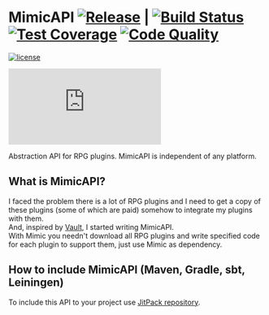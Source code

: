 # MimicAPI [![Release](https://jitpack.io/v/ru.endlesscode/MimicAPI.svg)](https://jitpack.io/#ru.endlesscode/MimicAPI) | [![Build Status](https://img.shields.io/travis/EndlessCodeGroup/MimicAPI.svg)](https://travis-ci.org/EndlessCodeGroup/MimicAPI) [![Test Coverage](https://img.shields.io/codacy/coverage/cfb98bfdf2b44b9d97f719f051e943a9.svg)](https://www.codacy.com/app/EndlessCode-Group/MimicAPI?utm_source=github.com&utm_medium=referral&utm_content=EndlessCodeGroup/MimicAPI&utm_campaign=Badge_Coverage) [![Code Quality](https://img.shields.io/codacy/grade/cfb98bfdf2b44b9d97f719f051e943a9.svg)](https://www.codacy.com/app/EndlessCode-Group/MimicAPI?utm_source%3Dgithub.com%26amp;utm_medium%3Dreferral%26amp;utm_content%3DEndlessCodeGroup/MimicAPI%26amp;utm_campaign%3DBadge_Grade)

[![license](https://img.shields.io/github/license/EndlessCodeGroup/MimicAPI.svg)](https://choosealicense.com/licenses/lgpl-3.0/)

![Logo](https://cloud.endlesscode.ru/index.php/apps/files_sharing/ajax/publicpreview.php?x=1920&y=482&a=true&file=images/text-logo.png&t=xKLWe4aJm3tmyNZ&scalingup=0)

Abstraction API for RPG plugins.
MimicAPI is independent of any platform.

## What is MimicAPI?
I faced the problem there is a lot of RPG plugins and I need to get a copy of these plugins (some of which are paid) somehow to integrate my plugins with them.  
And, inspired by [Vault](https://github.com/MilkBowl/Vault), I started writing MimicAPI.  
With Mimic you needn't download all RPG plugins and write specified code for each plugin to support them, just use Mimic as dependency.

## How to include MimicAPI (Maven, Gradle, sbt, Leiningen)
To include this API to your project use [JitPack repository](https://jitpack.io/#ru.endlesscode/MimicAPI).
